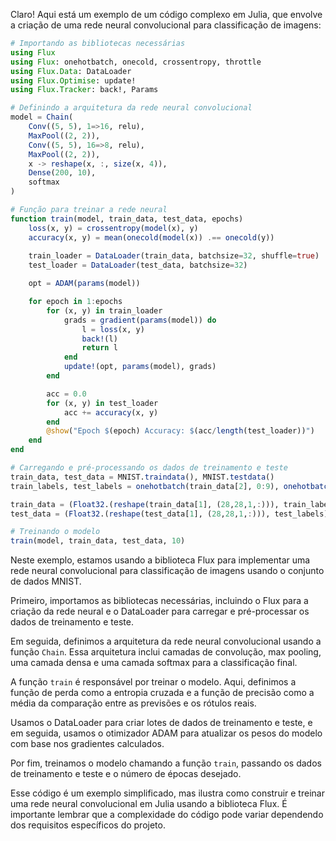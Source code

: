 Claro! Aqui está um exemplo de um código complexo em Julia, que envolve a criação de uma rede neural convolucional para classificação de imagens:

```julia
# Importando as bibliotecas necessárias
using Flux
using Flux: onehotbatch, onecold, crossentropy, throttle
using Flux.Data: DataLoader
using Flux.Optimise: update!
using Flux.Tracker: back!, Params

# Definindo a arquitetura da rede neural convolucional
model = Chain(
    Conv((5, 5), 1=>16, relu),
    MaxPool((2, 2)),
    Conv((5, 5), 16=>8, relu),
    MaxPool((2, 2)),
    x -> reshape(x, :, size(x, 4)),
    Dense(200, 10),
    softmax
)

# Função para treinar a rede neural
function train(model, train_data, test_data, epochs)
    loss(x, y) = crossentropy(model(x), y)
    accuracy(x, y) = mean(onecold(model(x)) .== onecold(y))
    
    train_loader = DataLoader(train_data, batchsize=32, shuffle=true)
    test_loader = DataLoader(test_data, batchsize=32)

    opt = ADAM(params(model))

    for epoch in 1:epochs
        for (x, y) in train_loader
            grads = gradient(params(model)) do
                l = loss(x, y)
                back!(l)
                return l
            end
            update!(opt, params(model), grads)
        end

        acc = 0.0
        for (x, y) in test_loader
            acc += accuracy(x, y)
        end
        @show("Epoch $(epoch) Accuracy: $(acc/length(test_loader))")
    end
end

# Carregando e pré-processando os dados de treinamento e teste
train_data, test_data = MNIST.traindata(), MNIST.testdata()
train_labels, test_labels = onehotbatch(train_data[2], 0:9), onehotbatch(test_data[2], 0:9)

train_data = (Float32.(reshape(train_data[1], (28,28,1,:))), train_labels)
test_data = (Float32.(reshape(test_data[1], (28,28,1,:))), test_labels)

# Treinando o modelo
train(model, train_data, test_data, 10)
```

Neste exemplo, estamos usando a biblioteca Flux para implementar uma rede neural convolucional para classificação de imagens usando o conjunto de dados MNIST.

Primeiro, importamos as bibliotecas necessárias, incluindo o Flux para a criação da rede neural e o DataLoader para carregar e pré-processar os dados de treinamento e teste.

Em seguida, definimos a arquitetura da rede neural convolucional usando a função `Chain`. Essa arquitetura inclui camadas de convolução, max pooling, uma camada densa e uma camada softmax para a classificação final.

A função `train` é responsável por treinar o modelo. Aqui, definimos a função de perda como a entropia cruzada e a função de precisão como a média da comparação entre as previsões e os rótulos reais.

Usamos o DataLoader para criar lotes de dados de treinamento e teste, e em seguida, usamos o otimizador ADAM para atualizar os pesos do modelo com base nos gradientes calculados.

Por fim, treinamos o modelo chamando a função `train`, passando os dados de treinamento e teste e o número de épocas desejado.

Esse código é um exemplo simplificado, mas ilustra como construir e treinar uma rede neural convolucional em Julia usando a biblioteca Flux. É importante lembrar que a complexidade do código pode variar dependendo dos requisitos específicos do projeto.